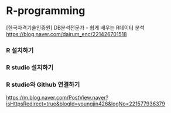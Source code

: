 # R-programming
[한국자격기술인증원] DB분석전문가 - 쉽게 배우는 R데이터 분석
https://blog.naver.com/dairum_enc/221426701518

### R 설치하기 

### R studio 설치하기 

### R studio와 Github 연결하기 
https://m.blog.naver.com/PostView.naver?isHttpsRedirect=true&blogId=youngjin426&logNo=221577936379